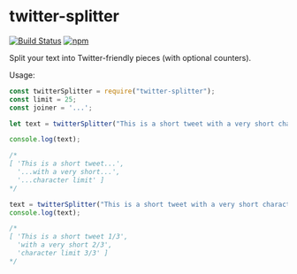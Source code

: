 # twitter-splitter

[![Build Status](https://travis-ci.org/pnevares/twitter-splitter.svg?branch=master)](https://travis-ci.org/pnevares/twitter-splitter) [![npm](https://img.shields.io/npm/v/twitter-splitter.svg)](https://www.npmjs.com/package/twitter-splitter)

Split your text into Twitter-friendly pieces (with optional counters).

Usage:

```js
const twitterSplitter = require("twitter-splitter");
const limit = 25;
const joiner = '...';

let text = twitterSplitter("This is a short tweet with a very short character limit", limit, joiner);

console.log(text);

/*
[ 'This is a short tweet...',
  '...with a very short...',
  '...character limit' ]
*/

text = twitterSplitter("This is a short tweet with a very short character limit", limit, " {count}/{total}");
console.log(text);

/*
[ 'This is a short tweet 1/3',
  'with a very short 2/3',
  'character limit 3/3' ]
*/
```
